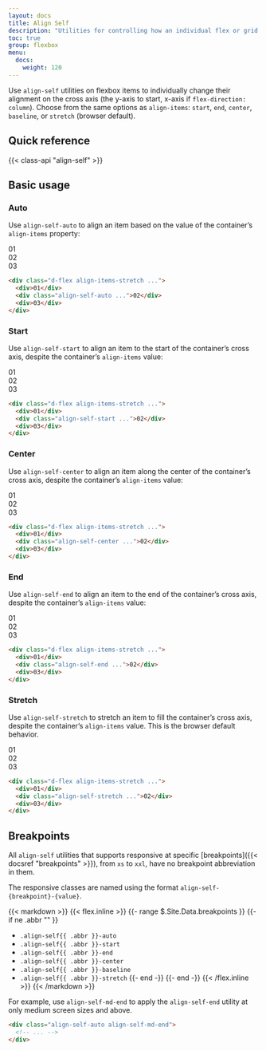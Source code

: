 ```yaml
---
layout: docs
title: Align Self
description: "Utilities for controlling how an individual flex or grid item is positioned along its container's cross axis."
toc: true
group: flexbox
menu:
  docs:    
    weight: 120
---
```


Use `align-self` utilities on flexbox items to individually change their alignment on the cross axis (the y-axis to start, x-axis if `flex-direction: column`). Choose from the same options as `align-items`: `start`, `end`, `center`, `baseline`, or `stretch` (browser default).

## Quick reference

{{< class-api "align-self" >}}

## Basic usage

### Auto

Use `align-self-auto` to align an item based on the value of the container’s `align-items` property:

<div class="bd-example">
  <div class="d-flex fw-semibold gap-3 fs-sm align-items-stretch bd-h-24">
    <div class="p-3 d-flex flex-fill align-items-center justify-content-center rounded bg-blue-100 text-white">01</div>
    <div class="align-self-auto p-3 d-flex flex-fill align-items-center justify-content-center rounded bg-blue-300 text-white">02</div>
    <div class="p-3 d-flex flex-fill align-items-center justify-content-center rounded bg-blue-100 text-white">03</div>
  </div>
</div>

```html
<div class="d-flex align-items-stretch ...">
  <div>01</div>
  <div class="align-self-auto ...">02</div>
  <div>03</div>
</div>
```

### Start

Use `align-self-start` to align an item to the start of the container’s cross axis, despite the container’s `align-items` value:

<div class="bd-example">
  <div class="d-flex fw-semibold gap-3 fs-sm align-items-stretch bd-h-24">
    <div class="p-3 d-flex flex-fill align-items-center justify-content-center rounded bg-teal-200 text-white">01</div>
    <div class="align-self-start p-3 d-flex flex-fill align-items-center justify-content-center rounded bg-teal-400 text-white">02</div>
    <div class="p-3 d-flex flex-fill align-items-center justify-content-center rounded bg-teal-200 text-white">03</div>
  </div>
</div>

```html
<div class="d-flex align-items-stretch ...">
  <div>01</div>
  <div class="align-self-start ...">02</div>
  <div>03</div>
</div>
```

### Center

Use `align-self-center` to align an item along the center of the container’s cross axis, despite the container’s `align-items` value:

<div class="bd-example">
  <div class="d-flex fw-semibold gap-3 fs-sm align-items-stretch bd-h-24">
    <div class="p-3 d-flex flex-fill align-items-center justify-content-center rounded bg-purple-200 text-white">01</div>
    <div class="align-self-center p-3 d-flex flex-fill align-items-center justify-content-center rounded bg-purple-400 text-white">02</div>
    <div class="p-3 d-flex flex-fill align-items-center justify-content-center rounded bg-purple-200 text-white">03</div>
  </div>
</div>

```html
<div class="d-flex align-items-stretch ...">
  <div>01</div>
  <div class="align-self-center ...">02</div>
  <div>03</div>
</div>
```

### End

Use `align-self-end` to align an item to the end of the container’s cross axis, despite the container’s `align-items` value:

<div class="bd-example">
  <div class="d-flex fw-semibold gap-3 fs-sm align-items-stretch bd-h-24">
    <div class="p-3 d-flex flex-fill align-items-center justify-content-center rounded bg-blue-100 text-white">01</div>
    <div class="align-self-end p-3 d-flex flex-fill align-items-center justify-content-center rounded bg-blue-300 text-white">02</div>
    <div class="p-3 d-flex flex-fill align-items-center justify-content-center rounded bg-blue-100 text-white">03</div>
  </div>
</div>

```html
<div class="d-flex align-items-stretch ...">
  <div>01</div>
  <div class="align-self-end ...">02</div>
  <div>03</div>
</div>
```

### Stretch

Use `align-self-stretch` to stretch an item to fill the container’s cross axis, despite the container’s `align-items` value. This is the browser default behavior.

<div class="bd-example">
  <div class="d-flex fw-semibold gap-3 fs-sm align-items-stretch bd-h-24">
    <div class="p-3 d-flex flex-fill align-items-center justify-content-center rounded bg-purple-100 text-white">01</div>
    <div class="align-self-stretch p-3 d-flex flex-fill align-items-center justify-content-center rounded bg-purple-400 text-white">02</div>
    <div class="p-3 d-flex flex-fill align-items-center justify-content-center rounded bg-purple-100 text-white">03</div>
  </div>
</div>


```html
<div class="d-flex align-items-stretch ...">
  <div>01</div>
  <div class="align-self-stretch ...">02</div>
  <div>03</div>
</div>
```


## Breakpoints

All `align-self` utilities that supports responsive at specific [breakpoints]({{< docsref "breakpoints" >}}), from `xs` to `xxl`, have no breakpoint abbreviation in them. 

The responsive classes are named using the format `align-self-{breakpoint}-{value}`.

{{< markdown >}}
{{< flex.inline >}}
{{- range $.Site.Data.breakpoints }}
{{- if ne .abbr "" }}
- `.align-self{{ .abbr }}-auto`
- `.align-self{{ .abbr }}-start`
- `.align-self{{ .abbr }}-end`
- `.align-self{{ .abbr }}-center`
- `.align-self{{ .abbr }}-baseline`
- `.align-self{{ .abbr }}-stretch`
{{- end -}}
{{- end -}}
{{< /flex.inline >}}
{{< /markdown >}}

For example, use `align-self-md-end` to apply the `align-self-end` utility at only medium screen sizes and above.

```html
<div class="align-self-auto align-self-md-end">
  <!-- ... -->
</div>
```